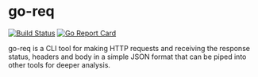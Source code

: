 # go-req

[![Build Status](https://travis-ci.org/devinturner/go-req.svg?branch=master)](https://travis-ci.org/devinturner/go-req)
[![Go Report Card](https://goreportcard.com/badge/github.com/devinturner/go-req)](https://goreportcard.com/report/github.com/devinturner/go-req)

go-req is a CLI tool for making HTTP requests and receiving the response status, headers and body in a simple JSON format that can be piped into other tools for deeper analysis.
